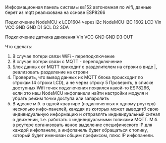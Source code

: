   Информационная панель системы кв152
   автономная по wifi, данные берет из mqtt
   реализована на основе ESP8266

   Подключение NodeMCU к LCD1604 через i2c
   NodeMCU I2C 1602 LCD
   Vin VCC
   GND GND
   D1  SCL
   D2  SDA

   Подключение датчика движения
   Vin VCC
   GND GND
   D3  OUT

   Что сделать:

   1. В случае потери связи WiFi - переподключение
   2. В случае потери связи с MQTT - переподключение
   3. Блок данных от MQTT приходит с разделителем на строки в виде |, реализовать разделение на строки
   4. Проверить, что вывод данных их MQTT блока происходит по строкам (4 строки LCD), а не через строку
   5 Проверить, в списке доступных Wifi точек подключения появился какой-то ESP8266, если это наш NodeMCU инфопанели
     найти настройки модуля и убрать режим точки доступа или запаролить
   6. В идеале м.б. в одной квартире (подключенных к одному роутеру) несколько инфо-панелей, каждая из которых
      может выводитб свою индивидуальную информацию и отправлять индивидуальный сигнал о движении, т.е. работать
      с индивидуальными топиками MQTT. М.б. в роутере организовать явное выделение специфического IP для каждой
      инфопанеле, а инфопанель будет обращаться к топику, который будет именован общим префиксом, плюс IP инфопанели.